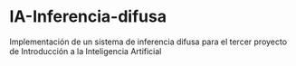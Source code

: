 # IA-Inferencia-difusa
Implementación de un sistema de inferencia difusa para el tercer proyecto de Introducción a la Inteligencia Artificial
